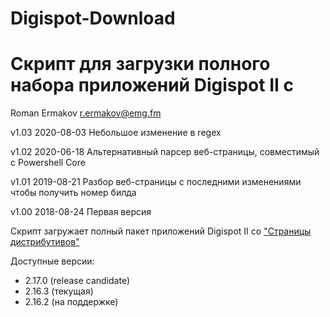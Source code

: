 # Digispot-Download
Скрипт для загрузки полного набора приложений Digispot II с 
================================================================
Roman Ermakov <r.ermakov@emg.fm>

v1.03 2020-08-03 Небольшое изменение в regex

v1.02 2020-06-18 Альтернативный парсер веб-страницы, совместимый с Powershell Core

v1.01 2019-08-21 Разбор веб-страницы с последними изменениями чтобы получить номер билда

v1.00 2018-08-24 Первая версия


Скрипт загружает полный пакет приложений Digispot II со ["Страницы дистрибутивов"][1]

Доступные версии:

* 2.17.0 (release candidate)
* 2.16.3 (текущая)
* 2.16.2 (на поддержке)


[1]: https://redmine.digispot.ru/projects/digispot/wiki/%D0%92%D0%B5%D1%80%D1%81%D0%B8%D0%B8_%D0%9F%D0%9E_Digispot